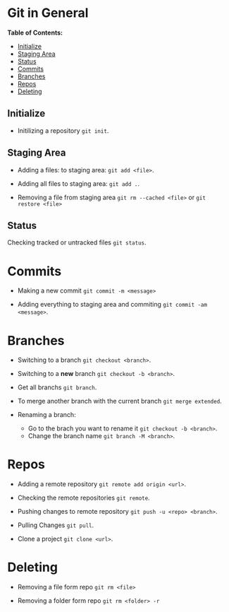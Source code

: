 # Git in General

**Table of Contents:**
* [Initialize](#initialize)
* [Staging Area](#staging-area)
* [Status](#status)
* [Commits](#commits)
* [Branches](#branches)
* [Repos](#repos)
* [Deleting](#deleting)

## Initialize

- Initilizing a repository `git init`.


## Staging Area

- Adding a files: to staging area: `git add <file>`.

- Adding all files to staging area: `git add .`. 
		
- Removing a file from staging area `git rm --cached <file>` or `git restore <file>`


## Status

Checking tracked or untracked files `git status`.


# Commits 

- Making a new commit `git commit -m <message>`

- Adding everything to staging area and commiting `git commit -am <message>`.


# Branches

- Switching to a branch `git checkout <branch>`.

- Switching to a **new** branch `git checkout -b <branch>`.
		
- Get all branchs `git branch`.
		
- To merge another branch with the current branch `git merge extended`.
		
- Renaming a branch:
	- Go to the brach you want to rename it `git checkout -b <branch>`.
	- Change the branch name `git branch -M <branch>`.
		

# Repos

- Adding a remote repository `git remote add origin <url>`.
		
- Checking the remote repositories `git remote`.
		
- Pushing changes to remote repository `git push -u <repo> <branch>`.
		
- Pulling Changes `git pull`.
		
- Clone a project `git clone <url>`.


# Deleting

- Removing a file form repo `git rm <file>`

- Removing a folder form repo `git rm <folder> -r`